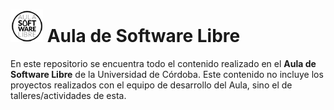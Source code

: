 # ![**Aula de Software Libre**](./logo.png) Aula de Software Libre

En este repositorio se encuentra todo el contenido realizado en el **Aula de Software Libre** de la Universidad de Córdoba. Este contenido no incluye los proyectos realizados con el equipo de desarrollo del Aula, sino el de talleres/actividades de esta.
